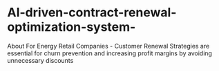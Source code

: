 # AI-driven-contract-renewal-optimization-system-
About For Energy Retail Companies - Customer Renewal Strategies are essential for churn prevention and increasing profit margins by avoiding unnecessary discounts
